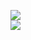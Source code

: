 [![](https://img.shields.io/badge/Made%20With-Github%20Spray-lightgrey.svg?style=for-the-badge&logo=github)](https://github.com/Annihil/github-spray#30561)  
[![](https://i.imgur.com/2DrTn0Z.gif)](https://github.com/Annihil/github-spray)